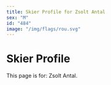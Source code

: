 ```yaml
---
title: Skier Profile for Zsolt Antal
sex: "M"
id: "484"
image: "/img/flags/rou.svg" 
---
```


# Skier Profile

This page is for: Zsolt Antal.
    